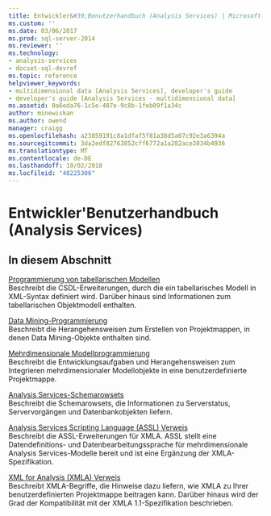 ```yaml
---
title: Entwickler&#39;Benutzerhandbuch (Analysis Services) | Microsoft-Dokumentation
ms.custom: ''
ms.date: 03/06/2017
ms.prod: sql-server-2014
ms.reviewer: ''
ms.technology:
- analysis-services
- docset-sql-devref
ms.topic: reference
helpviewer_keywords:
- multidimensional data [Analysis Services], developer's guide
- developer's guide [Analysis Services - multidimensional data]
ms.assetid: 0a6eda76-1c5e-487e-9c8b-1feb09f1a34c
author: minewiskan
ms.author: owend
manager: craigg
ms.openlocfilehash: a23859191c8a1dfaf5f81a38d5a07c92e3a6394a
ms.sourcegitcommit: 3da2edf82763852cff6772a1a282ace3034b4936
ms.translationtype: MT
ms.contentlocale: de-DE
ms.lasthandoff: 10/02/2018
ms.locfileid: "48225306"
---
```

# <a name="developer39s-guide-analysis-services"></a>Entwickler&#39;Benutzerhandbuch (Analysis Services)
    
## <a name="in-this-section"></a>In diesem Abschnitt  
 [Programmierung von tabellarischen Modellen](tabular-model-programming-compatibility-levels-1050-1103/tabular-model-programming-for-compatibility-levels-1050-through-1103.md)  
 Beschreibt die CSDL-Erweiterungen, durch die ein tabellarisches Modell in XML-Syntax definiert wird. Darüber hinaus sind Informationen zum tabellarischen Objektmodell enthalten.  
  
 [Data Mining-Programmierung](dev-guide/data-mining-programming.md)  
 Beschreibt die Herangehensweisen zum Erstellen von Projektmappen, in denen Data Mining-Objekte enthalten sind.  
  
 [Mehrdimensionale Modellprogrammierung](multidimensional-models/multidimensional-model-programming.md)  
 Beschreibt die Entwicklungsaufgaben und Herangehensweisen zum Integrieren mehrdimensionaler Modellobjekte in eine benutzerdefinierte Projektmappe.  
  
 [Analysis Services-Schemarowsets](schema-rowsets/analysis-services-schema-rowsets.md)  
 Beschreibt die Schemarowsets, die Informationen zu Serverstatus, Servervorgängen und Datenbankobjekten liefern.  
  
 [Analysis Services Scripting Language &#40;ASSL&#41; Verweis](scripting/analysis-services-scripting-language-assl-for-xmla.md)  
 Beschreibt die ASSL-Erweiterungen für XMLA. ASSL stellt eine Datendefinitions- und Datenbearbeitungssprache für mehrdimensionale Analysis Services-Modelle bereit und ist eine Ergänzung der XMLA-Spezifikation.  
  
 [XML for Analysis &#40;XMLA&#41; Verweis](xmla/xml-for-analysis-xmla-reference.md)  
 Beschreibt XMLA-Begriffe, die Hinweise dazu liefern, wie XMLA zu Ihrer benutzerdefinierten Projektmappe beitragen kann. Darüber hinaus wird der Grad der Kompatibilität mit der XMLA 1.1-Spezifikation beschrieben.  
  
  
